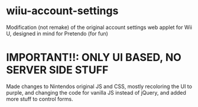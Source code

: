 # wiiu-account-settings
Modification (not remake) of the original account settings web applet for Wii U, designed in mind for Pretendo (for fun)
# IMPORTANT!!: ONLY UI BASED, NO SERVER SIDE STUFF
Made changes to Nintendos original JS and CSS, mostly recoloring the UI to purple, and changing the code for vanilla JS instead of jQuery, and added more stuff to control forms.
